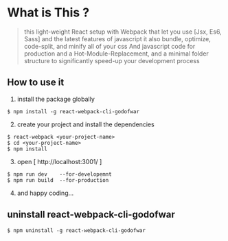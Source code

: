 # What is This ?
> this light-weight React setup with Webpack that let you use [Jsx, Es6, Sass] and the latest features of javascript
> it also bundle, optimize, code-split, and minify all of your css And javascript code for production
> and a Hot-Module-Replacement, and a minimal folder structure to significantly speed-up your development process

## How to use it
1) install the package globally
```
$ npm install -g react-webpack-cli-godofwar
```

2) create your project and install the dependencies
```
$ react-webpack <your-project-name>
$ cd <your-project-name>
$ npm install
```

3) open [ http://localhost:3001/ ] 
```
$ npm run dev    --for-developemnt
$ npm run build  --for-production
```
4) and happy coding...

## uninstall react-webpack-cli-godofwar
```
$ npm uninstall -g react-webpack-cli-godofwar
```
